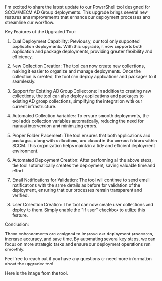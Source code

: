 I'm excited to share the latest update to our PowerShell tool designed for SCCM/MECM AD Group deployments. This upgrade brings several new features and improvements that enhance our deployment processes and streamline our workflow.

Key Features of the Upgraded Tool:



1. Dual Deployment Capability: Previously, our tool only supported application deployments. With this upgrade, it now supports both application and package deployments, providing greater flexibility and efficiency.



2. New Collection Creation: The tool can now create new collections, making it easier to organize and manage deployments. Once the collection is created, the tool can deploy applications and packages to it seamlessly.



3. Support for Existing AD Group Collections: In addition to creating new collections, the tool can also deploy applications and packages to existing AD group collections, simplifying the integration with our current infrastructure.



4. Automated Collection Variables: To ensure smooth deployments, the tool adds collection variables automatically, reducing the need for manual intervention and minimizing errors.



5. Proper Folder Placement: The tool ensures that both applications and packages, along with collections, are placed in the correct folders within SCCM. This organization helps maintain a tidy and efficient deployment environment.



6. Automated Deployment Creation: After performing all the above steps, the tool automatically creates the deployment, saving valuable time and effort.



7. Email Notifications for Validation: The tool will continue to send email notifications with the same details as before for validation of the deployment, ensuring that our processes remain transparent and verified.



8. User Collection Creation: The tool can now create user collections and deploy to them. Simply enable the "If user" checkbox to utilize this feature.



Conclusion:

These enhancements are designed to improve our deployment processes, increase accuracy, and save time. By automating several key steps, we can focus on more strategic tasks and ensure our deployment operations run smoothly.



Feel free to reach out if you have any questions or need more information about the upgraded tool.



Here is the image from the tool.






